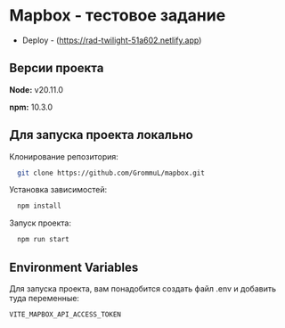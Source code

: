 
# Mapbox - тестовое задание
- Deploy - (https://rad-twilight-51a602.netlify.app)




## Версии проекта

**Node:** v20.11.0

**npm:** 10.3.0


## Для запуска проекта локально

Клонирование репозитория:

```bash
  git clone https://github.com/GrommuL/mapbox.git
```

Установка зависимостей:

```bash
  npm install
```


Запуск проекта:

```bash
  npm run start
```
    
## Environment Variables

Для запуска проекта, вам понадобится создать файл .env и добавить туда переменные:

`VITE_MAPBOX_API_ACCESS_TOKEN`


